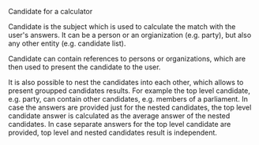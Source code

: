 Candidate for a calculator

Candidate is the subject which is used to calculate the match with the user's answers. It can be a person or an orgianization (e.g. party), but also any other entity (e.g. candidate list).

Candidate can contain references to persons or organizations, which are then used to present the candidate to the user.

It is also possible to nest the candidates into each other, which allows to present groupped candidates results. For example the top level candidate, e.g. party, can contain other candidates, e.g. members of a parliament. In case the answers are provided just for the nested candidates, the top level candidate answer is calculated as the average answer of the nested candidates. In case separate answers for the top level candidate are provided, top level and nested candidates result is independent.
